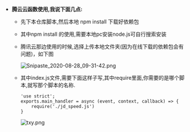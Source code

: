 - **腾云云函数使用,我说下面几点:**

    - 先下本仓库脚本,然后本地 npm install 下载好依赖包

    - 其中npm install 的使用,需要本地pc安装node.js可自行搜索安装

    - 腾讯云那边使用的时候,选择上传本地文件夹(因为在线下载的依赖包会有问题)，如下图

        ![Snipaste_2020-08-28_09-31-42.png](icon/Snipaste_2020-08-28_09-31-42.png)

    - 其中index.js文件,需要下面这样子写,其中require里面,你需要的是哪个脚本,就写那个脚本的名称.

        ```
        'use strict';
        exports.main_handler = async (event, context, callback) => {
            require('./jd_speed.js')
        }
        ```
      
        ![txy.png](icon/txy.png)
        
